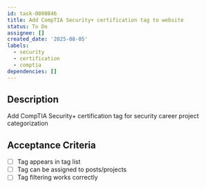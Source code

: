 ```yaml
---
id: task-0000846
title: Add CompTIA Security+ certification tag to website
status: To Do
assignee: []
created_date: '2025-08-05'
labels:
  - security
  - certification
  - comptia
dependencies: []
---
```


## Description

Add CompTIA Security+ certification tag for security career project categorization

## Acceptance Criteria

- [ ] Tag appears in tag list
- [ ] Tag can be assigned to posts/projects
- [ ] Tag filtering works correctly
